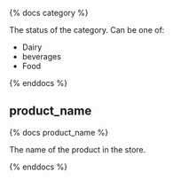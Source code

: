 {% docs category %}

The status of the category. Can be one of:
 - Dairy
 - beverages
 - Food

{% enddocs %}


## product_name
{% docs product_name %}

The name of the product in the store.

{% enddocs %}